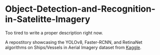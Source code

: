 # Object-Detection-and-Recognition-in-Satelitte-Imagery

Too tired to write a proper description right now. 

A repostitory showcasing the YOLOv8, Faster-RCNN, and RetinaNet algorithms on Ships/Vessels in Aerial Imagery dataset from [Kaggle](https://www.kaggle.com/datasets/siddharthkumarsah/ships-in-aerial-images).
